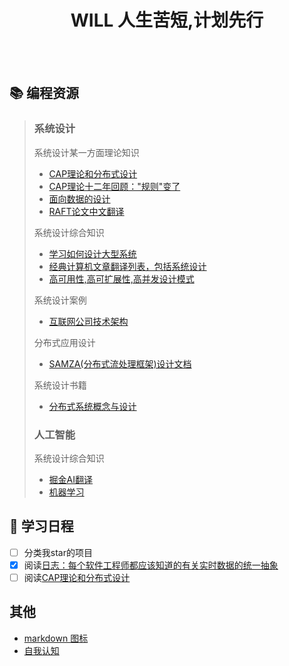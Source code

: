 <div align="center"><h1> WILL 人生苦短,计划先行</h1></div>
<br/>
<br/>

## :books: 编程资源
> ### 系统设计
> 系统设计某一方面理论知识
> - [CAP理论和分布式设计](https://mp.weixin.qq.com/s/gV7DqSgSkz_X56p2X_x_cQ)
> - [CAP理论十二年回顾："规则"变了](http://www.infoq.com/cn/articles/cap-twelve-years-later-how-the-rules-have-changed)
> - [面向数据的设计](https://github.com/dbartolini/data-oriented-design)
> - [RAFT论文中文翻译](http://www.infoq.com/cn/articles/raft-paper)
>
> 系统设计综合知识
> - [学习如何设计大型系统](https://github.com/donnemartin/system-design-primer)
> - [经典计算机文章翻译列表，包括系统设计](https://github.com/oldratlee/translations)
> - [高可用性,高可扩展性,高并发设计模式](https://github.com/binhnguyennus/awesome-scalability)
>
> 系统设计案例
> - [互联网公司技术架构](https://github.com/davideuler/architecture.of.internet-product)
>
> 分布式应用设计
> - [SAMZA(分布式流处理框架)设计文档](https://issues.apache.org/jira/browse/SAMZA-865?jql=project%20%3D%20SAMZA%20AND%20labels%20%3D%20design)
>
> 系统设计书籍
> - [分布式系统概念与设计](https://github.com/wornxiao/IT_tech_Book/blob/master/%E5%88%86%E5%B8%83%E5%BC%8F%E7%B3%BB%E7%BB%9F%E6%A6%82%E5%BF%B5%E4%B8%8E%E8%AE%BE%E8%AE%A1%20%E5%8E%9F%E4%B9%A6%E7%AC%AC5%E7%89%88.pdf)
>
> ### 人工智能
> 系统设计综合知识
> - [掘金AI翻译](https://github.com/xitu/gold-miner/blob/master/AI.md)
> - [机器学习](https://github.com/apachecn/AiLearning)


## :calendar: 学习日程
- [ ] 分类我star的项目 
- [x] 阅读[日志：每个软件工程师都应该知道的有关实时数据的统一抽象](https://github.com/oldratlee/translations/blob/master/log-what-every-software-engineer-should-know-about-real-time-datas-unifying/README.md)
- [ ] 阅读[CAP理论和分布式设计](https://mp.weixin.qq.com/s/gV7DqSgSkz_X56p2X_x_cQ)

## 其他
- [markdown 图标](https://gist.github.com/rxaviers/7360908)
- [自我认知](main.org)
